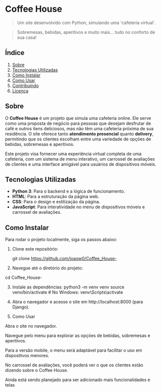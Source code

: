 # Coffee House

> Um site desenvolvido com Python, simulando uma 'cafeteria virtual'.

> Sobremesas, bebidas, aperitivos e muito mais... tudo no conforto de sua casa!

## Índice

1. [Sobre](#sobre)
2. [Tecnologias Utilizadas](#tecnologias-utilizadas)
3. [Como Instalar](#como-instalar)
4. [Como Usar](#como-usar)
5. [Contribuindo](#contribuindo)
6. [Licença](#licença)

## Sobre

O **Coffee House** é um projeto que simula uma cafeteria online. Ele serve como uma proposta de negócio para pessoas que desejam desfrutar de café e outros itens deliciosos, mas não têm uma cafeteria próxima de sua residência. O site oferece tanto **atendimento presencial** quanto **delivery**, permitindo que os clientes escolham entre uma variedade de opções de bebidas, sobremesas e aperitivos.

Este projeto visa fornecer uma experiência virtual completa de uma cafeteria, com um sistema de menu interativo, um carrossel de avaliações de clientes e uma interface amigável para usuários de dispositivos móveis.

## Tecnologias Utilizadas

- **Python 3**: Para o backend e a lógica de funcionamento.
- **HTML**: Para a estruturação da página web.
- **CSS**: Para o design e estilização da página.
- **JavaScript**: Para interatividade no menu de dispositivos móveis e carrossel de avaliações.

## Como Instalar

Para rodar o projeto localmente, siga os passos abaixo:

1. Clone este repositório:


   git clone https://github.com/joaow0/Coffee_House-

   
2. Navegue até o diretório do projeto:


  cd Coffee_House-


3. Instale as dependências:
  python3 -m venv venv
  source venv/bin/activate   # No Windows: venv\Scripts\activate


4. Abra o navegador e acesse o site em http://localhost:8000 (para Django).

5. Como Usar

Abra o site no navegador.

Navegue pelo menu para explorar as opções de bebidas, sobremesas e aperitivos.

Para a versão mobile, o menu será adaptável para facilitar o uso em dispositivos menores.

No carrossel de avaliações, você poderá ver o que os clientes estão dizendo sobre o Coffee House.


Ainda está sendo planejado para ser adicionado mais funcionalidades e telas
